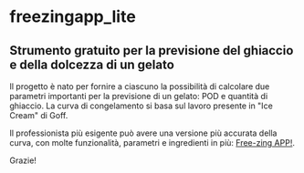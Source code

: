 # freezingapp_lite

## Strumento gratuito per la previsione del ghiaccio e della dolcezza di un gelato

Il progetto è nato per fornire a ciascuno la possibilità di calcolare due parametri importanti per la previsione di un gelato: POD e quantità di ghiaccio. 
La curva di congelamento si basa sul lavoro presente in "Ice Cream" di Goff. 

Il professionista più esigente può avere una versione più accurata della curva, con molte funzionalità, parametri e ingredienti in più: [Free-zing APP!](https://didatticagelato.it/free-zing-app/).


Grazie!


